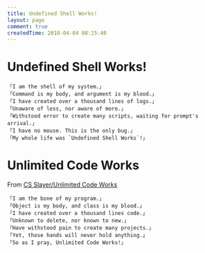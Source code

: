 ```yaml
---
title: Undefined Shell Works!
layout: page
comment: true
createdTime: 2018-04-04 08:15:40
---
```

# Undefined Shell Works!

```plain
「I am the shell of my system.」
「Command is my body, and argument is my blood.」
「I have created over a thousand lines of logs.」
「Unaware of less, nor aware of more.」
「Withstood error to create many scripts, waiting for prompt's arrival.」
「I have no mouse. This is the only bug.」
「My whole life was `Undefined Shell Works`!」
```

# Unlimited Code Works

From [CS Slayer/Unlimited Code Works](https://www.csslayer.info/wordpress/unlimited-code-works/)

```plain
「I am the bone of my program.」
「Object is my body, and class is my blood.」
「I have created over a thousand lines code.」
「Unknown to delete, nor known to new.」
「Have withstood pain to create many projects.」
「Yet, those hands will never hold anything.」
「So as I pray, Unlimited Code Works!」
```
